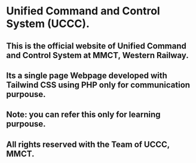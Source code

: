 # Unified Command and Control System (UCCC).
## This is the official website of Unified Command and Control System at MMCT, Western Railway. 
## Its a single page Webpage developed with Tailwind CSS using PHP only for communication purpouse.
## Note: you can refer this only for learning purpouse.
## All rights reserved with the Team of UCCC, MMCT.
